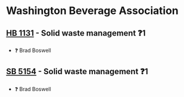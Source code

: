 # Washington Beverage Association

## [HB 1131](/bill/2023-24/hb/1131/) - Solid waste management   ❓1
* ❓ Brad Boswell

## [SB 5154](/bill/2023-24/sb/5154/) - Solid waste management   ❓1
* ❓ Brad Boswell